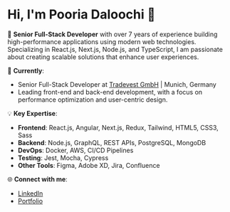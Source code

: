 # Hi, I'm Pooria Daloochi 👋

🚀 **Senior Full-Stack Developer** with over 7 years of experience building high-performance applications using modern web technologies. Specializing in React.js, Next.js, Node.js, and TypeScript, I am passionate about creating scalable solutions that enhance user experiences.

💼 **Currently**:  
- Senior Full-Stack Developer at [Tradevest GmbH](https://www.tradevest.ai) | Munich, Germany
- Leading front-end and back-end development, with a focus on performance optimization and user-centric design.

💡 **Key Expertise**:
- **Frontend**: React.js, Angular, Next.js, Redux, Tailwind, HTML5, CSS3, Sass
- **Backend**: Node.js, GraphQL, REST APIs, PostgreSQL, MongoDB
- **DevOps**: Docker, AWS, CI/CD Pipelines
- **Testing**: Jest, Mocha, Cypress
- **Other Tools**: Figma, Adobe XD, Jira, Confluence


🌐 **Connect with me**:
- [LinkedIn](https://www.linkedin.com/in/pooriadaloochi)
- [Portfolio](https://pooriadaloochi.com)
